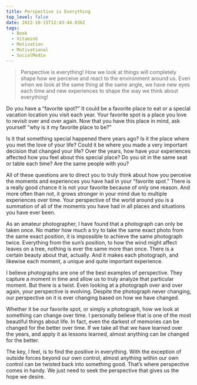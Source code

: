 ```yaml
---
title: Perspective is Everything
top_level: false
date: 2022-10-15T12:43:44.036Z
tags:
  - Book
  - VitaminG
  - Motivation
  - Motivational
  - SocialMedia
---
```

> Perspective is everything! How we look at things will completely shape how we perceive and react to the environment around us. Even when we look at the same thing at the same angle, we have new eyes each time and new experiences to shape the way we think about everything!

Do you have a “favorite spot?” It could be a favorite place to eat or a special vacation location you visit each year. Your favorite spot is a place you love to revisit over and over again. Now that you have this place in mind, ask yourself "why is it my favorite place to be?"

Is it that something special happened there years ago? Is it the place where you met the love of your life? Could it be where you made a very important decision that changed your life? Over the years, how have your experiences affected how you feel about this special place? Do you sit in the same seat or table each time? Are the same people with you?

All of these questions are to direct you to truly think about how you perceive the moments and experiences you have had in your "favorite spot." There is a really good chance it is not your favorite because of only one reason. And more often than not, it grows stronger in your mind due to multiple experiences over time. Your perspective of the world around you is a summation of all of the moments you have had in all places and situations you have ever been.

As an amateur photographer, I have found that a photograph can only be taken once. No matter how much a try to take the same exact photo from the same exact position, it is impossible to achieve the same photograph twice. Everything from the sun’s position, to how the wind might affect leaves on a tree, nothing is ever the same more than once. There is a certain beauty about that, actually. And it makes each photograph, and likewise each moment, a unique and quite important experience.

I believe photographs are one of the best examples of perspective. They capture a moment in time and allow us to truly analyze that particular moment. But there is a twist. Even looking at a photograph over and over again, your perspective is evolving. Despite the photograph never changing, our perspective on it is ever changing based on how we have changed.

Whether it be our favorite spot, or simply a photograph, how we look at something can change over time. I personally believe that is one of the most beautiful things about life. In fact, even the darkest of memories can be changed for the better over time. If we take all that we have learned over the years, and apply it as lessons learned, almost anything can be changed for the better.

The key, I feel, is to find the positive in everything. With the exception of outside forces beyond our own control, almost anything within our own control can be twisted back into something good. That’s where perspective comes in handy. We just need to seek the perspective that gives us the hope we desire.